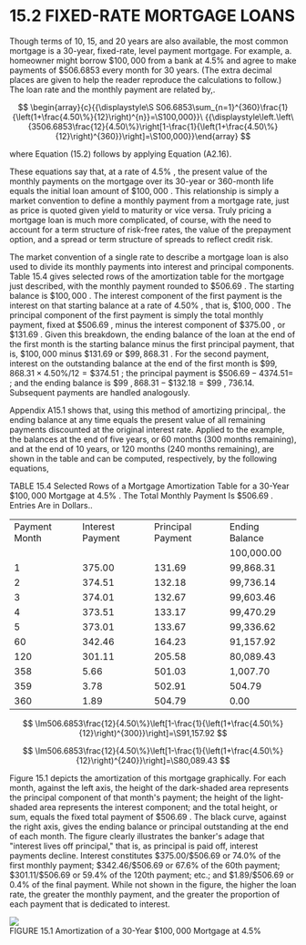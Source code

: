 # 15.2 FIXED-RATE MORTGAGE LOANS  

Though terms of 10, 15, and 20 years are also available, the most common mortgage is a 30-year, fixed-rate, level payment mortgage. For example, a. homeowner might borrow $\$100,000$ from a bank at $4.5\%$ and agree to make payments of $\$506.6853$ every month for 30 years. (The extra decimal places are given to help the reader reproduce the calculations to follow.) The loan rate and the monthly payment are related by,.  

$$
\begin{array}{c}{{\displaystyle\S S06.6853\sum_{n=1}^{360}\frac{1}{\left(1+\frac{4.50\%}{12}\right)^{n}}=\S100,000}}\ {{\displaystyle\left.\left\{3506.6853\frac{12}{4.50\%}\right[1-\frac{1}{\left(1+\frac{4.50\%}{12}\right)^{360}}\right]=\S100,000}}\end{array}
$$  

where Equation (15.2) follows by applying Equation (A2.16).  

These equations say that, at a rate of $4.5\%$ , the present value of the monthly payments on the mortgage over its 30-year or 360-month life equals the initial loan amount of $\$100,000$ . This relationship is simply a market convention to define a monthly payment from a mortgage rate, just as price is quoted given yield to maturity or vice versa. Truly pricing a mortgage loan is much more complicated, of course, with the need to account for a term structure of risk-free rates, the value of the prepayment option, and a spread or term structure of spreads to reflect credit risk.  

The market convention of a single rate to describe a mortgage loan is also used to divide its monthly payments into interest and principal components. Table 15.4 gives selected rows of the amortization table for the mortgage just described, with the monthly payment rounded to $\$506.69$ . The starting balance is $\$100,000$ . The interest component of the first payment is the interest on that starting balance at a rate of $4.50\%$ , that is, $\$100,000$ . The principal component of the first payment is simply the total monthly payment, fixed at $\$506.69$ , minus the interest component of $\$375.00$ , or $\$131.69$ . Given this breakdown, the ending balance of the loan at the end of the first month is the starting balance minus the first principal payment, that is, $\$100,000$ minus $\$131.69$ or $\$99,868.31$ . For the second payment, interest on the outstanding balance at the end of the first month is $\$99,868.31\times4.50\%/12=\$374.51$ ; the principal payment is $\$506.69-4374.51=$ ; and the ending balance is $\$99$ $,868.31-\$132.18=\$99$ , 736.14. Subsequent payments are handled analogously.  

Appendix A15.1 shows that, using this method of amortizing principal,. the ending balance at any time equals the present value of all remaining payments discounted at the original interest rate. Applied to the example, the balances at the end of five years, or 60 months (300 months remaining), and at the end of 10 years, or 120 months (240 months remaining), are shown in the table and can be computed, respectively, by the following equations,  

TABLE 15.4 Selected Rows of a Mortgage Amortization Table for a 30-Year $\$100,000$ Mortgage at $4.5\%$ . The Total Monthly Payment Is $\$506.69$ . Entries Are in Dollars..   


<html><body><table><tr><td>Payment Month</td><td>Interest Payment</td><td>Principal Payment</td><td>Ending Balance</td></tr><tr><td></td><td></td><td></td><td>100,000.00</td></tr><tr><td>1</td><td>375.00</td><td>131.69</td><td>99,868.31</td></tr><tr><td>2</td><td>374.51</td><td>132.18</td><td>99,736.14</td></tr><tr><td>3</td><td>374.01</td><td>132.67</td><td>99,603.46</td></tr><tr><td>4</td><td>373.51</td><td>133.17</td><td>99,470.29</td></tr><tr><td>5</td><td>373.01</td><td>133.67</td><td>99,336.62</td></tr><tr><td>60</td><td>342.46</td><td>164.23</td><td>91,157.92</td></tr><tr><td>120</td><td>301.11</td><td>205.58</td><td>80,089.43</td></tr><tr><td>358</td><td>5.66</td><td>501.03</td><td>1,007.70</td></tr><tr><td>359</td><td>3.78</td><td>502.91</td><td>504.79</td></tr><tr><td>360</td><td>1.89</td><td>504.79</td><td>0.00</td></tr></table></body></html>  

$$
\Im506.6853\frac{12}{4.50\%}\left[1-\frac{1}{\left(1+\frac{4.50\%}{12}\right)^{300}}\right]=\S91,157.92
$$  

$$
\Im506.6853\frac{12}{4.50\%}\left[1-\frac{1}{\left(1+\frac{4.50\%}{12}\right)^{240}}\right]=\S80,089.43
$$  

Figure 15.1 depicts the amortization of this mortgage graphically. For each month, against the left axis, the height of the dark-shaded area represents the principal component of that month's payment; the height of the light-shaded area represents the interest component; and the total height, or sum, equals the fixed total payment of $\$506.69$ . The black curve, against the right axis, gives the ending balance or principal outstanding at the end of each month. The figure clearly illustrates the banker's adage that "interest lives off principal," that is, as principal is paid off, interest payments decline. Interest constitutes $\$375.00/\$506.69$ or $74.0\%$ of the first monthly payment; $\$342.46/\$506.69$ or $67.6\%$ of the 60th payment; $\$301.11/\$506.69$ or $59.4\%$ of the 120th payment; etc.; and $\$1.89/\$506.69$ or $0.4\%$ of the final payment. While not shown in the figure, the higher the loan rate, the greater the monthly payment, and the greater the proportion of each payment that is dedicated to interest.  

![](a1e21b018fdbdb86fe98a6a38d092043864f482ce79594d92f842795388e008f.jpg)  
FIGURE 15.1 Amortization of a 30-Year $\$100,000$ Mortgage at $4.5\%$  
